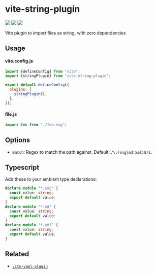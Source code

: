 # vite-string-plugin
[![](https://img.shields.io/npm/v/vite-string-plugin.svg?style=flat)](https://www.npmjs.org/package/vite-string-plugin) [![](https://img.shields.io/npm/dm/vite-string-plugin.svg)](https://www.npmjs.org/package/vite-string-plugin) [![](https://packagephobia.com/badge?p=vite-string-plugin)](https://packagephobia.com/result?p=vite-string-plugin)

Vite plugin to import files as string, with zero dependencies

## Usage

#### vite.config.js

```js
import {defineConfig} from "vite";
import {stringPlugin} from "vite-string-plugin";

export default defineConfig({
  plugins: [
    stringPlugin(),
  ],
});
```
#### file.js

```js
import foo from "./foo.svg";
```

## Options

- `match`: Regex to match the path against. Default: `/\.(svg|md|xml)$/i`.

## Typescript

Add these to your ambient type declarations:

```ts
declare module "*.svg" {
  const value: string;
  export default value;
}
declare module "*.md" {
  const value: string;
  export default value;
}
declare module "*.xml" {
  const value: string;
  export default value;
}
```

## Related

- [`vite-yaml-plugin`](https://github.com/silverwind/vite-yaml-plugin)
